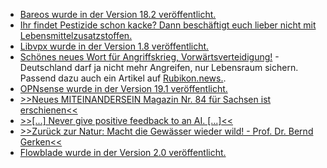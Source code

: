 * [Bareos wurde in der Version 18.2 veröffentlicht.](https://www.pro-linux.de/news/1/26733/bareos-182-freigegeben.html)
* [Ihr findet Pestizide schon kacke? Dann beschäftigt euch lieber nicht mit Lebensmittelzusatzstoffen.](https://netzfrauen.org/2019/02/04/zuatzstoffe-2/)
* [Libvpx wurde in der Version 1.8 veröffentlicht.](https://www.phoronix.com/scan.php?page=news_item&px=Libvpx-1.8-Released)
* [Schönes neues Wort für Angriffskrieg, Vorwärtsverteidigung!](https://tuxproject.de/blog/2019/02/vorwaertsverteidigung-3/) - Deutschland darf ja nicht mehr Angreifen, nur Lebensraum sichern. Passend dazu auch ein Artikel auf [Rubikon.news.](https://www.rubikon.news/artikel/vorwartsverteidigung-der-herrschenden).
* [OPNsense wurde in der Version 19.1 veröffentlicht.](https://www.pro-linux.de/news/1/26738/opnsense-191-freigegeben.html)
* [>>Neues MITEINANDERSEIN Magazin Nr. 84 für Sachsen ist erschienen<<](https://bio-erzgebirge.de/wp/?p=17467)
* [>>[...] Never give positive feedback to an AI. [...]<<](https://apenwarr.ca/log/20190201)
* [>>Zurück zur Natur: Macht die Gewässer wieder wild! - Prof. Dr. Bernd Gerken<<](https://www.welt-im-wandel.tv/video/zurueck-zur-natur-macht-die-gewaesser-wieder-wild-prof-dr-bernd-gerken/)
* [Flowblade wurde in der Version 2.0 veröffentlicht.](https://www.phoronix.com/scan.php?page=news_item&px=Flowblade-2.0-Released)
